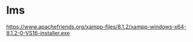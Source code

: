# lms

https://www.apachefriends.org/xampp-files/8.1.2/xampp-windows-x64-8.1.2-0-VS16-installer.exe
